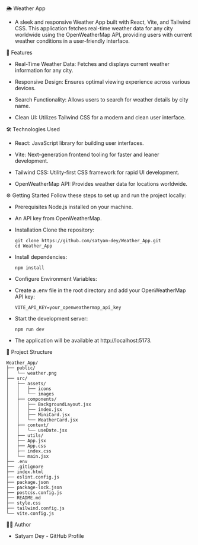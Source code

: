 🌦️ Weather App
  - A sleek and responsive Weather App built with React, Vite, and Tailwind CSS. This application fetches real-time weather data for any city worldwide using the OpenWeatherMap API, providing users with current weather conditions in a user-friendly interface.

🚀 Features
  - Real-Time Weather Data: Fetches and displays current weather information for any city.

  - Responsive Design: Ensures optimal viewing experience across various devices.

  - Search Functionality: Allows users to search for weather details by city name.

  - Clean UI: Utilizes Tailwind CSS for a modern and clean user interface.

🛠️ Technologies Used
  - React: JavaScript library for building user interfaces.

  - Vite: Next-generation frontend tooling for faster and leaner development.

  - Tailwind CSS: Utility-first CSS framework for rapid UI development.

  - OpenWeatherMap API: Provides weather data for locations worldwide.

⚙️ Getting Started
  Follow these steps to set up and run the project locally:

  - Prerequisites
    Node.js installed on your machine.

  - An API key from OpenWeatherMap.

  - Installation
    Clone the repository:
  
        git clone https://github.com/satyam-dey/Weather_App.git
        cd Weather_App
  - Install dependencies:

        npm install
  - Configure Environment Variables:
  - Create a .env file in the root directory and add your OpenWeatherMap API key:

        VITE_API_KEY=your_openweathermap_api_key
  - Start the development server:

        npm run dev
  - The application will be available at http://localhost:5173.

📁 Project Structure
  
    Weather_App/
    ├── public/
    │   └── weather.png
    ├── src/
    │   ├── assets/
    │   │   ├── icons
    │   │   └── images
    │   ├── components/
    │   │   ├── BackgroundLayout.jsx
    │   │   ├── index.jsx
    │   │   ├── MiniCard.jsx
    │   │   └── WeatherCard.jsx
    │   ├── context/
    │   │   └── useDate.jsx
    │   ├── utils/
    │   ├── App.jsx
    │   ├── App.css
    │   ├── index.css
    │   └── main.jsx
    ├── .env
    ├── .gitignore
    ├── index.html
    ├── eslint.config.js
    ├── package.json
    ├── package-lock.json
    ├── postcss.config.js
    ├── README.md
    ├── style.css
    ├── tailwind.config.js
    └── vite.config.js

🙋‍♂️ Author
  - Satyam Dey - GitHub Profile
